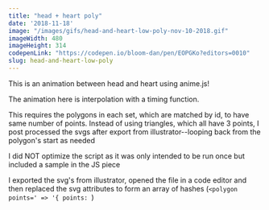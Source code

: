```yaml
---
title: "head + heart poly"
date: '2018-11-18'
image: "/images/gifs/head-and-heart-low-poly-nov-10-2018.gif"
imageWidth: 480
imageHeight: 314
codepenLink: "https://codepen.io/bloom-dan/pen/EOPGKo?editors=0010"
slug: head-and-heart-low-poly
---
```


This is an animation between head and heart using anime.js!

The animation here is interpolation with a timing function.

This requires the polygons in each set, which are matched by id, to have same number of points. Instead of using triangles, which all have 3 points, I post processed the svgs after export from illustrator--looping back from the polygon's start as needed

I did NOT optimize the script as it was only intended to be run once but included a sample in the JS piece

I exported the svg's from illustrator, opened the file in a code editor and then replaced the svg attributes to form an array of hashes (`<polygon points=' => '{ points: `)
